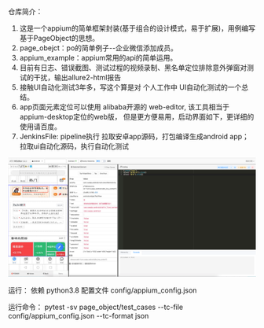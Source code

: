 仓库简介：
1. 这是一个appium的简单框架封装(基于组合的设计模式，易于扩展)，用例编写基于PageObject的思想。
2. page_obejct：po的简单例子--企业微信添加成员。
3. appium_example：appium常用的api的简单运用。
4. 目前有日志、错误截图、测试过程的视频录制、黑名单定位排除意外弹窗对测试的干扰，输出allure2-html报告
5. 接触UI自动化测试3年多，写这个算是对 个人工作中 UI自动化测试的一个总结。
6. app页面元素定位可以使用 alibaba开源的 web-editor, 该工具相当于appium-desktop定位的web版，
   但是更方便易用，启动界面如下，更详细的使用请百度。
7. JenkinsFile: pipeline执行 拉取安卓app源码，打包编译生成android app；拉取ui自动化源码，执行自动化测试

![img_1.png](img_1.png)


运行：
依赖 python3.8
配置文件 config/appium_config.json

运行命令：
pytest -sv page_object/test_cases --tc-file config/appium_config.json --tc-format json


